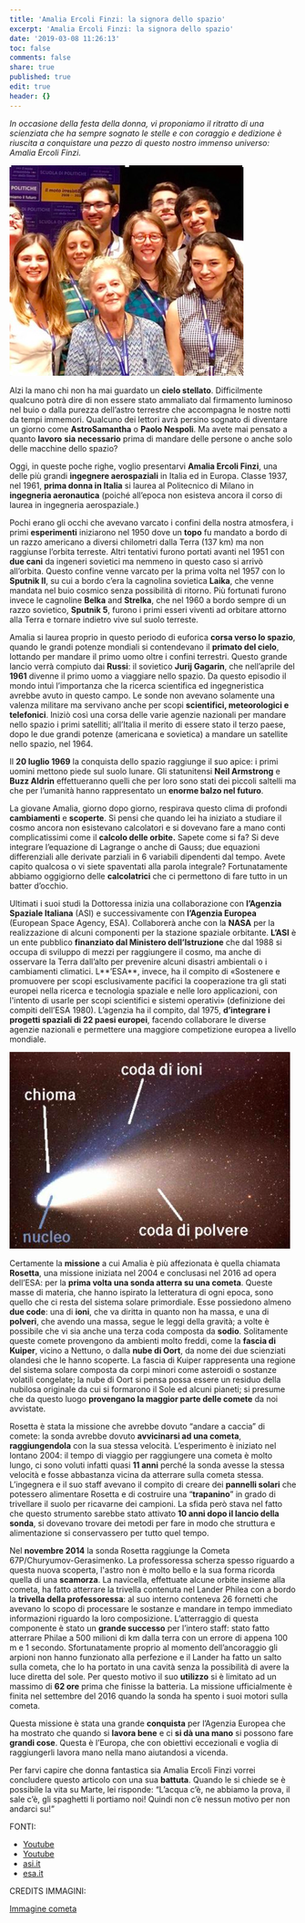 ```yaml
---
title: 'Amalia Ercoli Finzi: la signora dello spazio'
excerpt: 'Amalia Ercoli Finzi: la signora dello spazio'
date: '2019-03-08 11:26:13'
toc: false
comments: false
share: true
published: true
edit: true
header: {}
---
```

_In occasione della festa della donna, vi proponiamo il ritratto di una scienziata che ha sempre sognato le stelle e con coraggio e dedizione è riuscita a conquistare una pezzo di questo nostro immenso universo:  Amalia Ercoli Finzi._

![](/assets/images/schermata-2019-03-08-alle-14.34.52.png)

Alzi la mano chi non ha mai guardato un **cielo stellato**. Difficilmente qualcuno potrà dire di non essere stato ammaliato dal firmamento luminoso nel buio o dalla purezza dell’astro terrestre che accompagna le nostre notti da tempi immemori. Qualcuno dei lettori avrà persino sognato di diventare un giorno come **AstroSamantha** o **Paolo Nespoli**. Ma avete mai pensato a quanto **lavoro** **sia** **necessario** prima di mandare delle persone o anche solo delle macchine dello spazio?

Oggi, in queste poche righe, voglio presentarvi **Amalia Ercoli Finzi**, una delle più grandi **ingegnere aerospaziali** in Italia ed in Europa. Classe 1937, nel 1961, **prima donna in Italia** si laurea al Politecnico di Milano in **ingegneria aeronautica** (poiché all’epoca non esisteva ancora il corso di laurea in ingegneria aerospaziale.) 

Pochi erano gli occhi che avevano varcato i confini della nostra atmosfera, i primi **esperimenti** iniziarono nel 1950 dove un **topo** fu mandato a bordo di un razzo americano a diversi chilometri dalla Terra (137 km) ma non raggiunse l’orbita terreste. Altri tentativi furono portati avanti nel 1951 con **due cani** da ingeneri sovietici ma nemmeno in questo caso si arrivò all’orbita. Questo confine venne varcato per la prima volta nel 1957 con lo **Sputnik II**, su cui a bordo c’era la cagnolina sovietica **Laika**, che venne mandata nel buio cosmico senza possibilità di ritorno. Più fortunati furono invece le cagnoline **Belka** and **Strelka**, che nel 1960 a bordo sempre di un razzo sovietico, **Sputnik 5**, furono i primi esseri viventi ad orbitare attorno alla Terra e tornare indietro vive sul suolo terreste.

Amalia si laurea proprio in questo periodo di euforica **corsa verso lo spazio**, quando le grandi potenze mondiali si contendevano il **primato del cielo**, lottando per mandare il primo uomo oltre i confini terrestri. Questo grande lancio verrà compiuto dai **Russi**: il sovietico **Jurij Gagarin**, che nell’aprile del **1961** divenne il primo uomo a viaggiare nello spazio. Da questo episodio il mondo intuì l’importanza che la ricerca scientifica ed ingegneristica avrebbe avuto in questo campo. Le sonde non avevano solamente una valenza militare ma servivano anche per scopi **scientifici, meteorologici e telefonici**. Iniziò così una corsa delle varie agenzie nazionali per mandare nello spazio i primi satelliti; all’Italia il merito di essere stato il terzo paese, dopo le due grandi potenze (americana e sovietica) a mandare un satellite nello spazio, nel 1964. 

Il **20 luglio 1969** la conquista dello spazio raggiunge il suo apice: i primi uomini mettono piede sul suolo lunare. Gli statunitensi **Neil Armstrong** e **Buzz Aldrin** effettueranno quelli che per loro sono stati dei piccoli saltelli ma che per l’umanità hanno rappresentato un **enorme balzo nel futuro**.

La giovane Amalia, giorno dopo giorno, respirava questo clima di profondi **cambiamenti** e **scoperte**. Si pensi che quando lei ha iniziato a studiare il cosmo ancora non esistevano calcolatori e si dovevano fare a mano conti complicatissimi come il **calcolo delle orbite.** Sapete come si fa? Si deve integrare l’equazione di Lagrange o anche di Gauss; due equazioni differenziali alle derivate parziali in 6 variabili dipendenti dal tempo. Avete capito qualcosa o vi siete spaventati alla parola integrale? Fortunatamente abbiamo oggigiorno delle **calcolatrici** che ci permettono di fare tutto in un batter d’occhio.

Ultimati i suoi studi la Dottoressa inizia una collaborazione con **l’Agenzia Spaziale Italiana** (ASI) e successivamente con **l’Agenzia Europea** (European Space Agency, ESA). Collaborerà anche con la **NASA** per la realizzazione di alcuni componenti per la stazione spaziale orbitante. **L’ASI** è un ente pubblico **finanziato dal Ministero dell’Istruzione** che dal 1988 si occupa di sviluppo di mezzi per raggiungere il cosmo, ma anche di osservare la Terra dall’alto per prevenire alcuni disastri ambientali o i cambiamenti climatici. L**’ESA**, invece, ha il compito di «Sostenere e promuovere per scopi esclusivamente pacifici la cooperazione tra gli stati europei nella ricerca e tecnologia spaziale e nelle loro applicazioni, con l'intento di usarle per scopi scientifici e sistemi operativi» (definizione dei compiti dell’ESA 1980). L’agenzia ha il compito, dal 1975, **d’integrare i progetti spaziali di 22 paesi europei**, facendo collaborare le diverse agenzie nazionali e permettere una maggiore competizione europea a livello mondiale. 

![](/assets/images/schermata-2019-03-08-alle-12.11.05.png)

Certamente la **missione** a cui Amalia è più affezionata è quella chiamata **Rosetta**, una missione iniziata nel 2004 e conclusasi nel 2016 ad opera dell’ESA: per la **prima volta una sonda atterra su una cometa**. Queste masse di materia, che hanno ispirato la letteratura di ogni epoca, sono quello che ci resta del sistema solare primordiale. Esse possiedono almeno **due code**: una di **ioni**, che va diritta in quanto non ha massa, e una di **polveri**, che avendo una massa, segue le leggi della gravità; a volte è possibile che vi sia anche una terza coda composta da **sodio**. Solitamente queste comete provengono da ambienti molto freddi, come la **fascia di Kuiper**, vicino a Nettuno, o dalla **nube di Oort**, da nome dei due scienziati olandesi che le hanno scoperte. La fascia di Kuiper rappresenta una regione del sistema solare composta da corpi minori come asteroidi o sostanze volatili congelate; la nube di Oort si pensa possa essere un residuo della nubilosa originale da cui si formarono il Sole ed alcuni pianeti; si presume che da questo luogo **provengano la maggior parte delle comete** da noi avvistate. 

Rosetta è stata la missione che avrebbe dovuto “andare a caccia” di comete: la sonda avrebbe dovuto **avvicinarsi ad una cometa**, **raggiungendola** con la sua stessa velocità. L’esperimento è iniziato nel lontano 2004: il tempo di viaggio per raggiungere una cometa è molto lungo, ci sono voluti infatti quasi **11 anni** perché la sonda avesse la stessa velocità e fosse abbastanza vicina da atterrare sulla cometa stessa. L’ingegnera e il suo staff avevano il compito di creare dei **pannelli solari** che potessero alimentare Rosetta e di costruire una “**trapanino**” in grado di trivellare il suolo per ricavarne dei campioni. La sfida però stava nel fatto che questo strumento sarebbe stato attivato **10 anni dopo il lancio della sonda**, si dovevano trovare dei metodi per fare in modo che struttura e alimentazione si conservassero per tutto quel tempo. 

Nel **novembre 2014** la sonda Rosetta raggiunge la Cometa 67P/Churyumov-Gerasimenko. La professoressa scherza spesso riguardo a questa nuova scoperta, l'astro non è molto bello e la sua forma ricorda quella di una **scamorza**. La navicella, effettuate alcune orbite insieme alla cometa, ha fatto atterrare la trivella contenuta nel Lander Philea con a bordo la **trivella della professoressa**: al suo interno conteneva 26 fornetti che avevano lo scopo di processare le sostanze e mandare in tempo immediato informazioni riguardo la loro composizione. L’atterraggio di questa componente è stato un **grande successo** per l’intero staff: stato fatto atterrare Philae a 500 milioni di km dalla terra con un errore di appena 100 m e 1 secondo. Sfortunatamente proprio al momento dell’ancoraggio gli arpioni non hanno funzionato alla perfezione e il Lander ha fatto un salto sulla cometa, che lo ha portato in una cavità senza la possibilità di avere la luce diretta del sole. Per questo motivo il suo **utilizzo** si è limitato ad un massimo di **62 ore** prima che finisse la batteria. La missione ufficialmente è finita nel settembre del 2016 quando la sonda ha spento i suoi motori sulla cometa. 

Questa missione è stata una grande **conquista** per l’Agenzia Europea che ha mostrato che quando si **lavora bene** e ci **si dà una mano** si possono fare **grandi cose**. Questa è l’Europa, che con obiettivi eccezionali e voglia di raggiungerli lavora mano nella mano aiutandosi a vicenda. 

Per farvi capire che donna fantastica sia Amalia Ercoli Finzi vorrei concludere questo articolo con una sua **battuta**. Quando le si chiede se è possibile la vita su Marte, lei risponde: “L’acqua c’è, ne abbiamo la prova, il sale c’è, gli spaghetti li portiamo noi! Quindi non c’è nessun motivo per non andarci su!”

FONTI: 

* [Youtube](https://www.youtube.com/watch?v=Xi0cZ1aNN8w)
* [Youtube](https://www.youtube.com/watch?v=L51Vm2V2eA8)
* [asi.it](https://www.asi.it/it/attivita/esplorare-lo-spazio/esplorazione-del-sistema-solare/rosetta)
* [esa.it](<https://www.esa.int/kids/it/imparare/L_Universo/Pianeti_e_satelliti/La_Fascia_di_Kuiper >) 

CREDITS IMMAGINI: 

[Immagine cometa](http://archive.oapd.inaf.it/pianetav/L15_11S.html)
